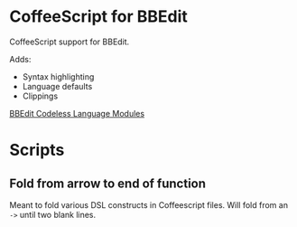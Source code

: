 CoffeeScript for BBEdit
=======================

CoffeeScript support for BBEdit.

Adds:

* Syntax highlighting
* Language defaults
* Clippings

[BBEdit Codeless Language Modules](http://www.barebones.com/support/develop/clm.html)

Scripts
===============

Fold from arrow to end of function
---------------

Meant to fold various DSL constructs in Coffeescript files. Will fold from an `->` until two blank lines.

